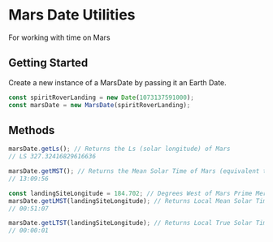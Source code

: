 # Mars Date Utilities

For working with time on Mars

## Getting Started

Create a new instance of a MarsDate by passing it an Earth Date.

```javascript
const spiritRoverLanding = new Date(1073137591000);
const marsDate = new MarsDate(spiritRoverLanding);
```

## Methods

```javascript
marsDate.getLs(); // Returns the Ls (solar longitude) of Mars
// LS 327.32416829616636

marsDate.getMST(); // Returns the Mean Solar Time of Mars (equivalent to Earth's UTC)
// 13:09:56

const landingSiteLongitude = 184.702; // Degrees West of Mars Prime Meridien
marsDate.getLMST(landingSiteLongitude); // Returns Local Mean Solar Time at a specific longitude
// 00:51:07

marsDate.getLTST(landingSiteLongitude); // Returns Local True Solar Time at a specific longitude
// 00:00:01
```
